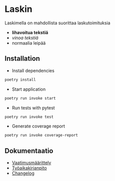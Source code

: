 # Laskin
Laskimella on mahdollista suorittaa laskutoimituksia

- **lihavoitua tekstiä**
- *vinoa tekstiä*
- normaalia leipää

## Installation
- Install dependencies
```bash
poetry install
```

- Start application
```bash
poetry run invoke start
```

- Run tests with pytest
```bash
poetry run invoke test
```

- Generate coverage report
```bash
poetry run invoke coverage-report
```

## Dokumentaatio

- [Vaatimusmäärittely](https://github.com/n0spoon/ot-harjoitustyo/blob/master/dokumentaatio/vaatimusmaarittely.md)
- [Työaikakirjanpito](https://github.com/n0spoon/ot-harjoitustyo/blob/master/dokumentaatio/tuntikirjanpito.md)
- [Changelog](https://github.com/n0spoon/ot-harjoitustyo/blob/master/dokumentaatio/changelog.md)
